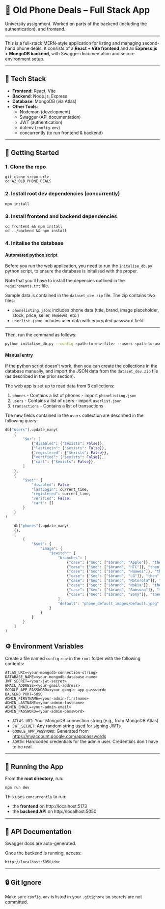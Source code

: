 # 📱 Old Phone Deals – Full Stack App

University assignment. Worked on parts of the backend (including the authentication), and frontend.

---
This is a full-stack MERN-style application for listing and managing second-hand phone deals. It consists of a **React + Vite frontend** and an **Express.js + MongoDB backend**, with Swagger documentation and secure environment setup.

---

## 🔧 Tech Stack

- **Frontend**: React, Vite
- **Backend**: Node.js, Express
- **Database**: MongoDB (via Atlas)
- **Other Tools**:
  - Nodemon (development)
  - Swagger (API documentation)
  - JWT (authentication)
  - dotenv (`config.env`)
  - concurrently (to run frontend & backend)

---

## 🚀 Getting Started

### 1. Clone the repo

```
git clone <repo-url>
cd A2_OLD_PHONE_DEALS
```

### 2. Install root dev dependencies (concurrently)

```
npm install
```

### 3. Install frontend and backend dependencies

```
cd frontend && npm install
cd ../backend && npm install
```

### 4. Initalise the database
#### Automated python script
Before you run the web application, you need to run the `initalise_db.py` python script, to ensure the database is initalised with the proper.

Note that you'll have to install the depencies outlined in the `requirements.txt` file.

Sample data is contained in the `dataset_dev.zip` file. The zip contains two files:
- `phonelisting.json`: includes phone data (title, brand, image placeholder, stock, price, seller, reviews, etc.)
- `userlist.json`: includes user data with encrypted password field
---

Then, run the command as follows:
```sh
python initalise_db.py --config <path-to-env-file> --users <path-to-userlist> --phones <path-to-phonelisting>
```
#### Manual entry
If the python script doesn't work, then you can create the collections in the database manually, and import the JSON data from the `dataset_dev.zip` file (as described in the prior section).

The web app is set up to read data from 3 collections:
1. `phones` - Contains a list of phones - import `phonelisting.json`
2. `users` - Contains a list of users - import `userlist.json`
3. `transactions` - Contains a list of transactions

The new fields contained in the `users` collection are described in the following query:
```python
db["users"].update_many(
    {
        "$or": [
            {"disabled": {"$exists": False}},
            {"lastLogin": {"$exists": False}},
            {"registered": {"$exists": False}},
            {"verified": {"$exists": False}},
            {"cart": {"$exists": False}},
        ]
    },
    {
        "$set": {
            "disabled": False,
            "lastLogin": current_time,
            "registered": current_time,
            "verified": False,
            "cart": []
        }
    }
)
```

```python
    db["phones"].update_many(
    {},
    [
        {
            "$set": {
                "image": {
                    "$switch": {
                        "branches": [
                            {"case": {"$eq": ["$brand", "Apple"]}, "then": "phone_default_images/Apple.jpeg"},
                            {"case": {"$eq": ["$brand", "HTC"]}, "then": "phone_default_images/HTC.jpeg"},
                            {"case": {"$eq": ["$brand", "Huawei"]}, "then": "phone_default_images/Huawei.jpeg"},
                            {"case": {"$eq": ["$brand", "LG"]}, "then": "phone_default_images/LG.jpeg"},
                            {"case": {"$eq": ["$brand", "Motorola"]}, "then": "phone_default_images/Motorola.jpeg"},
                            {"case": {"$eq": ["$brand", "Nokia"]}, "then": "phone_default_images/Nokia.jpeg"},
                            {"case": {"$eq": ["$brand", "Samsung"]}, "then": "phone_default_images/Samsung.jpeg"},
                            {"case": {"$eq": ["$brand", "Sony"]}, "then": "phone_default_images/Sony.jpeg"}
                        ],
                        "default": "phone_default_images/Default.jpeg"  # Default image if brand doesn't match any condition
                    }
                }
            }
        }
    ]
)
```

## ⚙️ Environment Variables

Create a file named `config.env` in the `root` folder with the following contents:

```
ATLAS_URI=<your-mongodb-connection-string>
DATABASE_NAME=<your-mongodb-database-name>
JWT_SECRET=<your-jwt-secret>
GMAIL_ADDRESS=<your-gmail-address>
GOOGLE_APP_PASSWORD=<your-google-app-password>
BACKEND_PORT=5050
ADMIN_FIRSTNAME=<your-admin-firstname>
ADMIN_LASTNAME=<your-admin-lastname>
ADMIN_EMAIL=<your-admin-email>
ADMIN_PASSWORD=<your-admin-password>
```

- `ATLAS_URI`: Your MongoDB connection string (e.g., from MongoDB Atlas)
- `JWT_SECRET`: Any random string used for signing JWTs
- `GOOGLE_APP_PASSWORD`: Generated from https://myaccount.google.com/apppasswords
- `ADMIN`: Hardcoded credentials for the admin user. Credentials don't have to be real.
---

## 🧪 Running the App

From the **root directory**, run:

```
npm run dev
```

This uses `concurrently` to run:
- the **frontend** on http://localhost:5173
- the **backend API** on http://localhost:5050

---

## 📘 API Documentation

Swagger docs are auto-generated.

Once the backend is running, access:

```
http://localhost:5050/doc
```

---

## 🔒 Git Ignore

Make sure `config.env` is listed in your `.gitignore` so secrets are not committed.
